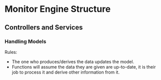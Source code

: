 # Monitor Engine Structure

## Controllers and Services

### Handling Models

Rules:

- The one who produces/derives the data updates the model.
- Functions will assume the data they are given are up-to-date, it is their job to process it and derive other information from it.
